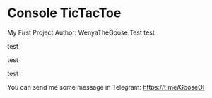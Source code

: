 # Console TicTacToe

My First Project
Author: WenyaTheGoose
Test
test

test


test



test


You can send me some message in Telegram: https://t.me/GooseOI
